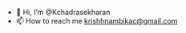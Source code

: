 - 👋 Hi, I’m @Kchadrasekharan
- 📫 How to reach me krishhnambikac@gmail.com
  


<!---
Kchadrasekharan/Kchadrasekharan is a ✨ special ✨ repository because its `README.md` (this file) appears on your GitHub profile.
You can click the Preview link to take a look at your changes.
--->
